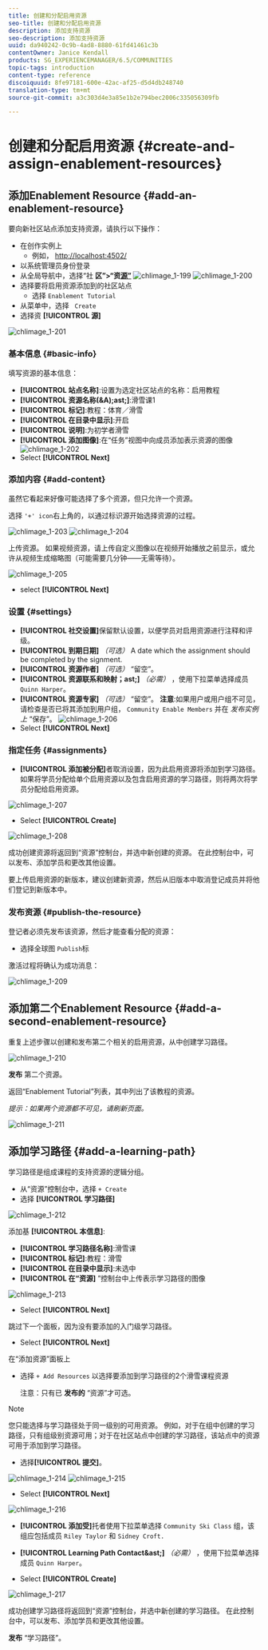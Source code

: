 ```yaml
---
title: 创建和分配启用资源
seo-title: 创建和分配启用资源
description: 添加支持资源
seo-description: 添加支持资源
uuid: da940242-0c9b-4ad8-8880-61fd41461c3b
contentOwner: Janice Kendall
products: SG_EXPERIENCEMANAGER/6.5/COMMUNITIES
topic-tags: introduction
content-type: reference
discoiquuid: 8fe97181-600e-42ac-af25-d5d4db248740
translation-type: tm+mt
source-git-commit: a3c303d4e3a85e1b2e794bec2006c335056309fb

---
```



# 创建和分配启用资源 {#create-and-assign-enablement-resources}

## 添加Enablement Resource {#add-an-enablement-resource}

要向新社区站点添加支持资源，请执行以下操作：

* 在创作实例上
   * 例如， [http://localhost:4502/](http://localhost:4503/)
* 以系统管理员身份登录
* 从全局导航中，选择“社 **区”>“资[源”](resources.md)**   ![chlimage_1-199](assets/chlimage_1-199.png)
   ![chlimage_1-200](assets/chlimage_1-200.png)
* 选择要将启用资源添加到的社区站点
   * 选择 `Enablement Tutorial`
* 从菜单中，选择 ` Create`
* 选择资 **[!UICONTROL 源]**

![chlimage_1-201](assets/chlimage_1-201.png)

### 基本信息 {#basic-info}

填写资源的基本信息：

* **[!UICONTROL 站点名称]**:设置为选定社区站点的名称：启用教程
* **[!UICONTROL 资源名称(&amp;A);ast;]**:滑雪课1
* **[!UICONTROL 标记]**:教程：体育／滑雪
* **[!UICONTROL 在目录中显示]**:开启
* **[!UICONTROL 说明]**:为初学者滑雪
* **[!UICONTROL 添加图像]**:在“任务”视图中向成员添加表示资源的图像
   ![chlimage_1-202](assets/chlimage_1-202.png)
* Select **[!UICONTROL Next]**

### 添加内容 {#add-content}

虽然它看起来好像可能选择了多个资源，但只允许一个资源。

选择 `'+' icon`右上角的，以通过标识源开始选择资源的过程。

![chlimage_1-203](assets/chlimage_1-203.png) ![chlimage_1-204](assets/chlimage_1-204.png)

上传资源。 如果视频资源，请上传自定义图像以在视频开始播放之前显示，或允许从视频生成缩略图（可能需要几分钟——无需等待）。

![chlimage_1-205](assets/chlimage_1-205.png)

* select **[!UICONTROL Next]**

### 设置 {#settings}

* **[!UICONTROL 社交设置]**&#x200B;保留默认设置，以便学员对启用资源进行注释和评级。
* **[!UICONTROL 到期日期]**
   *（可选）* A date which the assignment should be completed by the signment.
* **[!UICONTROL 资源作者]**
   *（可选）* “留空”。
* **[!UICONTROL 资源联系和映射；ast;]**
   *（必需）* ，使用下拉菜单选择成员 `Quinn Harper`。
* **[!UICONTROL 资源专家]**
   *（可选）* “留空”。
   **注意**:如果用户或用户组不可见，请检查是否已将其添加到用户组， `Community Enable Members` 并在 *发布实例上* “保存”。
   ![chlimage_1-206](assets/chlimage_1-206.png)
* Select **[!UICONTROL Next]**

### 指定任务 {#assignments}

* **[!UICONTROL 添加被分配]**&#x200B;者取消设置，因为此启用资源将添加到学习路径。 如果将学员分配给单个启用资源以及包含启用资源的学习路径，则将两次将学员分配给启用资源。

![chlimage_1-207](assets/chlimage_1-207.png)

* Select **[!UICONTROL Create]**

![chlimage_1-208](assets/chlimage_1-208.png)

成功创建资源将返回到“资源”控制台，并选中新创建的资源。 在此控制台中，可以发布、添加学员和更改其他设置。

要上传启用资源的新版本，建议创建新资源，然后从旧版本中取消登记成员并将他们登记到新版本中。

### 发布资源 {#publish-the-resource}

登记者必须先发布该资源，然后才能查看分配的资源：

* 选择全球图 `Publish`标

激活过程将确认为成功消息：

![chlimage_1-209](assets/chlimage_1-209.png)

## 添加第二个Enablement Resource {#add-a-second-enablement-resource}

重复上述步骤以创建和发布第二个相关的启用资源，从中创建学习路径。

![chlimage_1-210](assets/chlimage_1-210.png)

**发布** 第二个资源。

返回“Enablement Tutorial”列表，其中列出了该教程的资源。

*提示：如果两个资源都不可见，请刷新页面。*

![chlimage_1-211](assets/chlimage_1-211.png)

## 添加学习路径 {#add-a-learning-path}

学习路径是组成课程的支持资源的逻辑分组。

* 从“资源”控制台中，选择 `+ Create`
* 选择 **[!UICONTROL 学习路径]**

![chlimage_1-212](assets/chlimage_1-212.png)

添加基 **[!UICONTROL 本信息]**:

* **[!UICONTROL 学习路径名称]**:滑雪课
* **[!UICONTROL 标记]**:教程：滑雪
* **[!UICONTROL 在目录中显示]**:未选中
* **[!UICONTROL 在“资源]** ”控制台中上传表示学习路径的图像

![chlimage_1-213](assets/chlimage_1-213.png)

* Select **[!UICONTROL Next]**

跳过下一个面板，因为没有要添加的入门级学习路径。

* Select **[!UICONTROL Next]**

在“添加资源”面板上

* 选择 `+ Add Resources` 以选择要添加到学习路径的2个滑雪课程资源

   注意：只有已 **发布的** “资源”才可选。

>[!NOTE]
>
>您只能选择与学习路径处于同一级别的可用资源。 例如，对于在组中创建的学习路径，只有组级别资源可用；对于在社区站点中创建的学习路径，该站点中的资源可用于添加到学习路径。

* 选择&#x200B;**[!UICONTROL 提交]**。

![chlimage_1-214](assets/chlimage_1-214.png) ![chlimage_1-215](assets/chlimage_1-215.png)

* Select **[!UICONTROL Next]**

![chlimage_1-216](assets/chlimage_1-216.png)

* **[!UICONTROL 添加受]**&#x200B;托者使用下拉菜单选择 `Community Ski Class` 组，该组应包括成员 `Riley Taylor` 和 `Sidney Croft.`

* **[!UICONTROL Learning Path Contact&amp;ast;]**
   *（必需）* ，使用下拉菜单选择成员 `Quinn Harper`。

* Select **[!UICONTROL Create]**

![chlimage_1-217](assets/chlimage_1-217.png)

成功创建学习路径将返回到“资源”控制台，并选中新创建的学习路径。 在此控制台中，可以发布、添加学员和更改其他设置。

**发布** “学习路径”。

